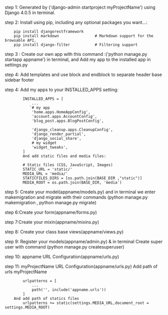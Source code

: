 
step 1: Generated by ('django-admin startproject myProjectName') using Django 4.0.5 in terminal.

step 2: Install using pip, including any optional packages you want...:

        pip install djangorestframework
        pip install markdown                # Markdown support for the browsable API.
        pip install django-filter           # Filtering support

step 3 : Create our own app with this command :('python manage.py startapp appname') in terminal, and Add my app to the installed app in settings.py

step 4: Add templates and use block and endblock to separate header base sidebar footer


step 4: Add my apps to your INSTALLED_APPS setting:

            INSTALLED_APPS = [
                ...
               `# my app
                'home.apps.HomeAppConfig',
                'account.apps.AccountConfig',
                'blog_post.apps.BlogPostConfig',

                'django_cleanup.apps.CleanupConfig',
                'django_render_partial',
                'django_social_share',
                # my widget 
                'widget_tweaks',
            ]
            And add static files and media files:

            # Static files (CSS, JavaScript, Images)
            STATIC_URL = 'static/'
            MEDIA_URL = 'media/'
            STATICFILES_DIRS = [os.path.join(BASE_DIR ,"static")]
            MEDIA_ROOT = os.path.join(BASE_DIR, 'media')

step 5: Create your model(appname/models.py) and in terminal we enter makemigration and migrate with their commands
        (python manage.py makemigration ,
        python manage.py migrate)

step 6:Create your form(appname/forms.py)

step 7:Create your mixin(appname/mixins.py)

step 8: Create your class base views(appname/views.py)

step 9: Register your models(appname/admin.py) & in terminal Create super user with command (python manage.py createsuperuser)

step 10: appname URL Configuration(appname/urls.py)

step 11: myProjectName URL Configuration(appname/urls.py) 
        Add path of urls myProjectName

            urlpatterns = [
                ...
                path('', include('appname.urls'))
            ]
        And add path of statics files
            urlpatterns += static(settings.MEDIA_URL,document_root = settings.MEDIA_ROOT)
